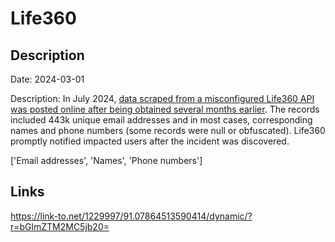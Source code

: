 # Life360

## Description

Date: 2024-03-01

Description:
In July 2024, <a href="https://www.bleepingcomputer.com/news/security/over-400-000-life360-user-phone-numbers-leaked-via-unsecured-android-api/" target="_blank" rel="noopener">data scraped from a misconfigured Life360 API was posted online after being obtained several months earlier</a>. The records included 443k unique email addresses and in most cases, corresponding names and phone numbers (some records were null or obfuscated). Life360 promptly notified impacted users after the incident was discovered.


['Email addresses', 'Names', 'Phone numbers']

## Links

https://link-to.net/1229997/91.07864513590414/dynamic/?r=bGlmZTM2MC5jb20=